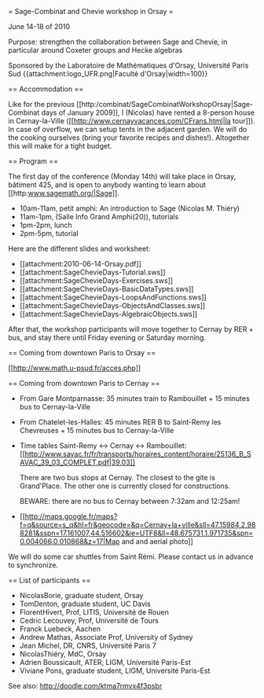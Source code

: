 = Sage-Combinat and Chevie workshop in Orsay =

June 14-18 of 2010

Purpose: strengthen the collaboration between Sage and Chevie, in
particular around Coxeter groups and Hecke algebras

Sponsored by the Laboratoire de Mathématiques d'Orsay, Université Paris Sud {{attachment:logo_UFR.png|Faculté d'Orsay|width=100}}

== Accommodation ==

Like for the previous [[http:/combinat/SageCombinatWorkshopOrsay|Sage-Combinat days of January 2009]], I (Nicolas) have rented a 8-person house in Cernay-la-Ville
([[http://www.cernayvacances.com/CFrans.html|la tour]]). In case of overflow, we can setup tents in the adjacent garden.
We will do the cooking ourselves (bring your favorite recipes and dishes!). Altogether this will make for a tight budget.

== Program ==

The first day of the conference (Monday 14th) will take place in
Orsay, bâtiment 425, and is open to anybody wanting to learn about
[[http:www.sagemath.org/|Sage]].

 * 10am-11am, petit amphi: An introduction to Sage (Nicolas M. Thiéry)
 * 11am-1pm, (Salle Info Grand Amphi(20)), tutorials
 * 1pm-2pm, lunch
 * 2pm-5pm, tutorial

Here are the different slides and worksheet:
 * [[attachment:2010-06-14-Orsay.pdf]]
 * [[attachment:SageChevieDays-Tutorial.sws]]
 * [[attachment:SageChevieDays-Exercises.sws]]
 * [[attachment:SageChevieDays-BasicDataTypes.sws]]
 * [[attachment:SageChevieDays-LoopsAndFunctions.sws]]
 * [[attachment:SageChevieDays-ObjectsAndClasses.sws]]
 * [[attachment:SageChevieDays-AlgebraicObjects.sws]]

After that, the workshop participants will move together to Cernay by
RER + bus, and stay there until Friday evening or Saturday morning.

== Coming from downtown Paris to Orsay ==

[[http://www.math.u-psud.fr/acces.php]]

== Coming from downtown Paris to Cernay ==

 * From Gare Montparnasse: 35 minutes train to Rambouillet + 15 minutes bus to Cernay-la-Ville
 * From Chatelet-les-Halles: 45 minutes RER B to Saint-Remy les Chevreuses + 15 minutes bus to Cernay-la-Ville

 * Time tables Saint-Remy <-> Cernay <-> Rambouillet:
   [[http://www.savac.fr/fr/transports/horaires_content/horaire/25136_B_SAVAC_39_03_COMPLET.pdf|39.03]]

   There are two bus stops at Cernay. The closest to the gite is Grand'Place. The other one is currently closed for constructions.

   BEWARE: there are no bus to Cernay between 7:32am and 12:25am!

 * [[http://maps.google.fr/maps?f=q&source=s_q&hl=fr&geocode=&q=Cernay+la+ville&sll=47.15984,2.988281&sspn=17.161007,44.516602&ie=UTF8&ll=48.675731,1.971735&spn=0.004066,0.010868&z=17|Map and and aerial photo]]


We will do some car shuttles from Saint Rémi. Please contact us in
advance to synchronize. 

== List of participants ==

 * NicolasBorie, graduate student, Orsay
 * TomDenton, graduate student, UC Davis
 * FlorentHivert, Prof, LITIS, Université de Rouen
 * Cedric Lecouvey, Prof, Université de Tours
 * Franck Luebeck, Aachen
 * Andrew Mathas, Associate Prof, University of Sydney
 * Jean Michel, DR, CNRS, Université Paris 7
 * NicolasThiéry, MdC, Orsay
 * Adrien Boussicault, ATER, LIGM, Université Paris-Est
 * Viviane Pons, graduate student, LIGM, Université Paris-Est

See also: http://doodle.com/ktma7rmvx4f3psbr
